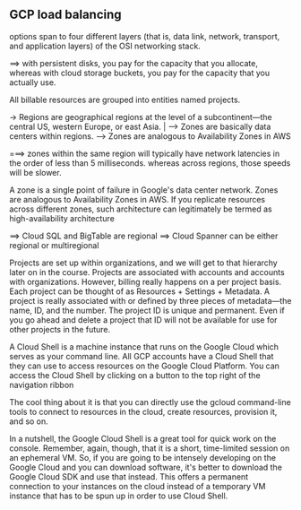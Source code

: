 ## GCP load balancing ##
options span to four different layers (that is, data link, network, transport, and
application layers) of the OSI networking stack.

==> with persistent disks, you pay for the capacity that you allocate, whereas with cloud storage
buckets, you pay for the capacity that you actually use.

All billable resources are grouped into entities named projects.

-> Regions are geographical regions at the level of a subcontinent—the central US,
western Europe, or east Asia.
    |
     --> Zones are basically data centers within regions.
     --> Zones are analogous to Availability Zones in AWS
        

===> zones within the same region will typically have network latencies in the order of less than 5 milliseconds.
whereas across regions, those speeds will be slower.

A zone is a single point of failure in Google's data center network. Zones are analogous to Availability
Zones in AWS. If you replicate resources across different zones, such architecture can legitimately be termed as high-availability architecture

==> Cloud SQL and BigTable are regional
==> Cloud Spanner can be either regional or multiregional

Projects are set up within organizations,
and we will get to that hierarchy later on in the course. Projects are associated
with accounts and accounts with organizations. However, billing really happens
on a per project basis. Each project can be thought of as Resources + Settings +
Metadata.
A project is really associated with or defined by three pieces of metadata—the
name, ID, and the number. The project ID is unique and permanent. Even if you
go ahead and delete a project that ID will not be available for use for other
projects in the future.


A Cloud Shell is a machine instance
that runs on the Google Cloud which serves as your command line. All GCP
accounts have a Cloud Shell that they can use to access resources on the Google
Cloud Platform. You can access the Cloud Shell by clicking on a button to the
top right of the navigation ribbon

The cool thing about it is that you
can directly use the gcloud command-line tools to connect to resources in the
cloud, create resources, provision it, and so on.

In a nutshell, the Google Cloud Shell is a great tool for quick work on the
console. Remember, again, though, that it is a short, time-limited session on an
ephemeral VM. So, if you are going to be intensely developing on the Google
Cloud and you can download software, it's better to download the Google Cloud
SDK and use that instead. This offers a permanent connection to your instances
on the cloud instead of a temporary VM instance that has to be spun up in order
to use Cloud Shell.

